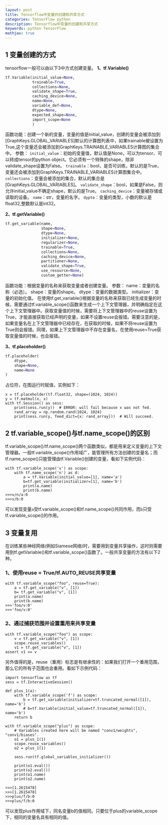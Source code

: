 ```yaml
---
layout: post
title: Tensorflow中变量的创建和共享方式
categories: TensorFlow python
description: Tensorflow中变量的创建和共享方式
keywords: python TensorFlow
mathjax: true
---
```

## 1 变量创建的方式
tensorflow一般可以由以下3中方式创建变量。
**1、tf.Variable()**
```python
tf.Variable(initial_value=None,
            trainable=True,
            collections=None,
            validate_shape=True,
            caching_device=None,
            name=None,
            variable_def=None,
            dtype=None,
            expected_shape=None,
            import_scope=None
            )
```
函数功能：创建一个新的变量，变量的值是initial_value，创建的变量会被添加到[GraphKeys.GLOBAL_VARIABLES]默认的计算图列表中，如果trainable被设置为True,这个变量还会被添加到GraphKeys.TRAINABLE_VARIABLES计算图的集合中。
参数：
`initial_value`：初始的变量值，默认值是None，可以为tensor、可以转成tensor的python object。它必须有一个特殊的shape，除非validate_shape设置为False。
`trainable`：bool，是否可训练，默认的是True，变量还会被添加到GraphKeys.TRAINABLE_VARIABLES计算图集合中。
`collections`：变量会被添加的集合，默认的集合是[GraphKeys.GLOBAL_VARIABLES]。
`validate_shape`：bool，如果是False，则允许initial_value不确定shape，默认的是True。
`caching_device`：变量被存储或读取的设备。
`name`：str，变量的名字。
`dypte`：变量的类型，小数的默认是float32,整数默认是int32。

**2、tf.getVariable()**
```python
tf.get_variable(name,
                shape=None,
                dtype=None,
                initializer=None,
                regularizer=None,
                trainable=True,
                collections=None,
                caching_device=None,
                partitioner=None,
                validate_shape=True,
                use_resource=None,
                custom_getter=None)
```
函数功能：根据变量的名称来获取变量或者创建变量。
参数：
name：变量的名称（必选）。
shape：变量的shape。
dtype：变量的数据类型。
initializer：变量的初始化值。
在使用tf.get_variable()根据变量的名称来获取已经生成变量的时候，需要通过tf.variable_scope()函数来生成一个上下文管理器，并明确指定在这个上下文管理器中。获取变量值的时候，需要将上下文管理器中的reuse设置为True，才能直接获取已经声明的变量，如果不设置reuse会报错。需要注意的是，如果变量名在上下文管理器中已经存在，在获取的时候，如果不将reuse设置为True则会报错。同理，如果上下文管理器中不存在变量名，在使用reuse=True获取变量值的时候，也会报错。

**3、tf.placeholder()**
```python
tf.placeholder(
    dtype,
    shape=None,
    name=None
)
```
占位符，在图运行时赋值，实例如下：
```
x = tf.placeholder(tf.float32, shape=(1024, 1024))
y = tf.matmul(x, x)
with tf.Session() as sess:
    print(sess.run(y))  # ERROR: will fail because x was not fed.
    rand_array = np.random.rand(1024, 1024)
    print(sess.run(y, feed_dict={x: rand_array}))  # Will succeed.
```
## 2 tf.variable_scope()与tf.name_scope()的区别
tf.variable_scope()/tf.name_scope()两个函数类似，都是用来定义变量的上下文管理器。一般tf.variable_scope()作用域广，能管理所有方法创建的变量名；而tf.name_scope()只能管理由tf.Variable()创建的变量，看如下实例代码：
```
with tf.variable_scope('v') as scope:
    with tf.name_scope('n') as d:
        a = tf.Variable(initial_value=[1], name='a')
        b=tf.get_variable(initializer=[1], name='b')
        print(a.name)
        print(b.name)
>>>v/n/a:0
>>>v/b:0
```
可以发现变量`a`受tf.variable_scope()和tf.name_scope()共同作用，而`b`只受tf.variable_scope()的作用。

## 3 变量复用
在训练某些神经网络(例如Siamese网络)时，需要用到变量共享操作，这时则需要用到tf.getVariable()和tf.variable_scope()函数了。一般共享变量的方法有以下2种。
### 1、使用reuse = True/tf.AUTO_REUSE共享变量
```
with tf.variable_scope("foo", reuse=True):
    a = tf.get_variable("v", [1])
    b= tf.get_variable("v", [1])
    print(a.name)
    print(b.name)
>>>'foo/v:0'
>>>'foo/v:0'
```
### 2、通过捕获范围并设置重用来共享变量
```
with tf.variable_scope("foo") as scope:
    v = tf.get_variable("v", [1])
    scope.reuse_variables()
    v1 = tf.get_variable("v", [1])
assert v1 == v
```
另外值得的是，reuse（重用）标志是有继承性的：如果我们打开一个重用范围，那么它的所有子范围也会重用。看如下示例代码：

```
import tensorflow as tf
sess = tf.InteractiveSession()

def plus_1(a):
    with tf.variable_scope('f') as scope:
        b = tf.get_variable(initializer=tf.truncated_normal([1]), name='b')
        # b=tf.Variable(initial_value=tf.truncated_normal([1]), name='b')
    return b

with tf.variable_scope("plus") as scope:
    # Variables created here will be named "conv1/weights", "conv1/biases".
    o1 = plus_1(1)
    scope.reuse_variables()
    o2 = plus_1(1)

    sess.run(tf.global_variables_initializer())

    print(o1.eval())
    print(o2.eval())
    print(o1.name)
    print(o2.name)

>>>[1.2615478]
>>>[1.2615478]
>>>plus/f/b:0
>>>plus/f/b:0
```
可以发现plus作用域下，同名变量b的值相同。只要位于plus的variable_scope下，相同的变量名具有相同的值。